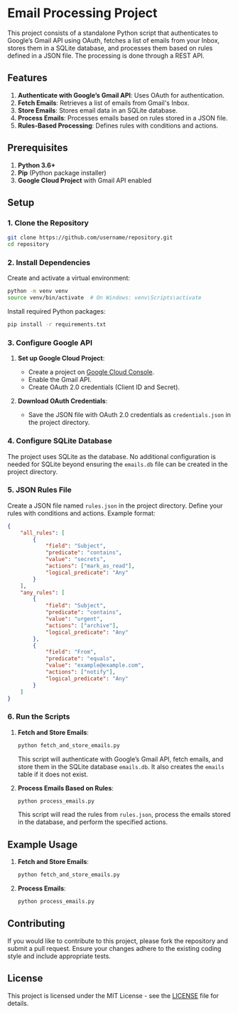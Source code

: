 # Email Processing Project

This project consists of a standalone Python script that authenticates to Google’s Gmail API using OAuth, fetches a list of emails from your Inbox, stores them in a SQLite database, and processes them based on rules defined in a JSON file. The processing is done through a REST API.

## Features

1. **Authenticate with Google’s Gmail API**: Uses OAuth for authentication.
2. **Fetch Emails**: Retrieves a list of emails from Gmail's Inbox.
3. **Store Emails**: Stores email data in an SQLite database.
4. **Process Emails**: Processes emails based on rules stored in a JSON file.
5. **Rules-Based Processing**: Defines rules with conditions and actions.

## Prerequisites

1. **Python 3.6+**
2. **Pip** (Python package installer)
3. **Google Cloud Project** with Gmail API enabled

## Setup

### 1. Clone the Repository

```bash
git clone https://github.com/username/repository.git
cd repository
```

### 2. Install Dependencies

Create and activate a virtual environment:

```bash
python -m venv venv
source venv/bin/activate  # On Windows: venv\Scripts\activate
```

Install required Python packages:

```bash
pip install -r requirements.txt
```

### 3. Configure Google API

1. **Set up Google Cloud Project**:
   - Create a project on [Google Cloud Console](https://console.cloud.google.com/).
   - Enable the Gmail API.
   - Create OAuth 2.0 credentials (Client ID and Secret).

2. **Download OAuth Credentials**:
   - Save the JSON file with OAuth 2.0 credentials as `credentials.json` in the project directory.

### 4. Configure SQLite Database

The project uses SQLite as the database. No additional configuration is needed for SQLite beyond ensuring the `emails.db` file can be created in the project directory.

### 5. JSON Rules File

Create a JSON file named `rules.json` in the project directory. Define your rules with conditions and actions. Example format:

```json
{
    "all_rules": [
        {
            "field": "Subject",
            "predicate": "contains",
            "value": "secrets",
            "actions": ["mark_as_read"],
            "logical_predicate": "Any"
        }
    ],
    "any_rules": [
        {
            "field": "Subject",
            "predicate": "contains",
            "value": "urgent",
            "actions": ["archive"],
            "logical_predicate": "Any"
        },
        {
            "field": "From",
            "predicate": "equals",
            "value": "example@example.com",
            "actions": ["notify"],
            "logical_predicate": "Any"
        }
    ]
}


```

### 6. Run the Scripts

1. **Fetch and Store Emails**:

   ```bash
   python fetch_and_store_emails.py
   ```

   This script will authenticate with Google’s Gmail API, fetch emails, and store them in the SQLite database `emails.db`. It also creates the `emails` table if it does not exist.

2. **Process Emails Based on Rules**:

   ```bash
   python process_emails.py
   ```

   This script will read the rules from `rules.json`, process the emails stored in the database, and perform the specified actions.

## Example Usage

1. **Fetch and Store Emails**:
   ```bash
   python fetch_and_store_emails.py
   ```

2. **Process Emails**:
   ```bash
   python process_emails.py
   ```

## Contributing

If you would like to contribute to this project, please fork the repository and submit a pull request. Ensure your changes adhere to the existing coding style and include appropriate tests.

## License

This project is licensed under the MIT License - see the [LICENSE](LICENSE) file for details.
